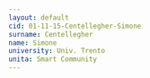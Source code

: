 ```yaml
---
layout: default 
cid: 01-11-15-Centellegher-Simone
surname: Centellegher
name: Simone
university: Univ. Trento
unita: Smart Community
---
```

